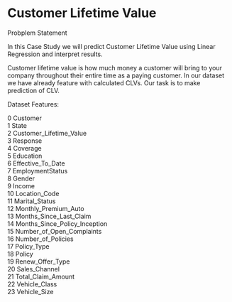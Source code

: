 # Customer Lifetime Value

Probplem Statement

In this Case Study we will predict Customer Lifetime Value using Linear Regression and interpret results.

Customer lifetime value is how much money a customer will bring to your company throughout their entire time as a paying customer. In our dataset we have already feature with calculated CLVs. Our task is to make prediction of CLV.

Dataset Features:

 0   Customer                              
 1   State                                
 2   Customer_Lifetime_Value       
 3   Response                               
 4   Coverage                             
 5   Education                           
 6   Effective_To_Date              
 7   EmploymentStatus                 
 8   Gender                             
 9   Income                              
 10  Location_Code                       
 11  Marital_Status                     
 12  Monthly_Premium_Auto                  
 13  Months_Since_Last_Claim            
 14  Months_Since_Policy_Inception        
 15  Number_of_Open_Complaints           
 16  Number_of_Policies                     
 17  Policy_Type                      
 18  Policy                           
 19  Renew_Offer_Type                      
 20  Sales_Channel                        
 21  Total_Claim_Amount                    
 22  Vehicle_Class                        
 23  Vehicle_Size  

